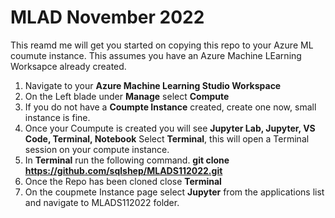 # MLAD November 2022

This reamd me will get you started on copying this repo to your Azure ML coumute instance. This assumes you have an Azure Machine LEarning Worksapce already created. 

1. Navigate to your **Azure Machine Learning Studio Workspace**
2. On the Left blade under **Manage** select **Compute**
3. If you do not have a **Coumpte Instance** created, create one now, small instance is fine.
4. Once your Coumpute is created you will see **Jupyter Lab, Jupyter, VS Code, Terminal, Notebook** Select **Terminal**, this will open a Terminal session on your compute instance. 
5. In **Terminal** run the following command.  **git clone https://github.com/sqlshep/MLADS112022.git**
6. Once the Repo has been cloned close **Terminal**
7. On the coupmete Instance page select **Jupyter** from the applications list and navigate to MLADS112022 folder. 
